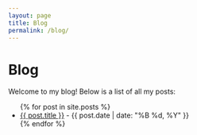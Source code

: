 ```yaml
---
layout: page
title: Blog
permalink: /blog/
---
```


# Blog

Welcome to my blog! Below is a list of all my posts:

<ul>
  {% for post in site.posts %}
    <li>
      <a href="{{ post.url }}">{{ post.title }}</a> - {{ post.date | date: "%B %d, %Y" }}
    </li>
  {% endfor %}
</ul>
